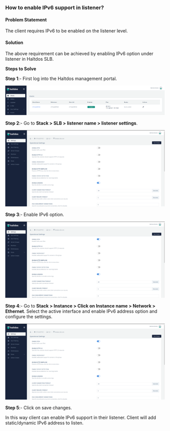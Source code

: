 ### **How to enable IPv6 support in listener**?

#### **Problem Statement**

The client requires IPv6 to be enabled on the listener level.

#### **Solution**

The above requirement can be achieved by enabling IPv6 option under listener in Haltdos SLB.

**Steps to Solve**

**Step 1**:- First log into the Haltdos management portal.

![](/img/adc/kb/adc15.1.png)

**Step 2**:- Go to **Stack > SLB > listener name > listener settings**.

![](/img/adc/kb/adc15.2.png)

**Step 3**:- Enable IPv6 option.

![](/img/adc/kb/adc15.3.png)

**Step 4**:- Go to **Stack > Instance > Click on Instance name > Network > Ethernet**. Select the active interface and enable IPv6 address option and configure the settings.

![](/img/adc/kb/adc15.3.png)

**Step 5**:- Click on save changes.

In this way client can enable IPv6 support in their listener. Client will add static/dynamic IPv6 address to listen.
